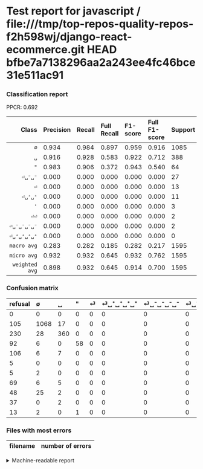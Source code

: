 # Test report for javascript / file:///tmp/top-repos-quality-repos-f2h598wj/django-react-ecommerce.git HEAD bfbe7a7138296aa2a243ee4fc46bce31e511ac91

### Classification report

PPCR: 0.692

| Class | Precision | Recall | Full Recall | F1-score | Full F1-score | Support | Full Support | PPCR |
|------:|:----------|:-------|:------------|:---------|:---------|:--------|:-------------|:-----|
| `∅` | 0.934| 0.984| 0.897| 0.959| 0.916| 1085| 1190| 0.912 |
| `␣` | 0.916| 0.928| 0.583| 0.922| 0.712| 388| 618| 0.628 |
| `"` | 0.983| 0.906| 0.372| 0.943| 0.540| 64| 156| 0.410 |
| `⏎␣⁻␣⁻` | 0.000| 0.000| 0.000| 0.000| 0.000| 27| 75| 0.360 |
| `⏎` | 0.000| 0.000| 0.000| 0.000| 0.000| 13| 119| 0.109 |
| `⏎␣⁺␣⁺` | 0.000| 0.000| 0.000| 0.000| 0.000| 11| 80| 0.138 |
| `'` | 0.000| 0.000| 0.000| 0.000| 0.000| 3| 16| 0.188 |
| `⏎⏎` | 0.000| 0.000| 0.000| 0.000| 0.000| 2| 39| 0.051 |
| `⏎␣⁻␣⁻␣⁻␣⁻` | 0.000| 0.000| 0.000| 0.000| 0.000| 2| 7| 0.286 |
| `⏎␣⁺␣⁺␣⁺␣⁺` | 0.000| 0.000| 0.000| 0.000| 0.000| 0| 5| 0.000 |
| `macro avg` | 0.283| 0.282| 0.185| 0.282| 0.217| 1595| 2305| 0.692 |
| `micro avg` | 0.932| 0.932| 0.645| 0.932| 0.762| 1595| 2305| 0.692 |
| `weighted avg` | 0.898| 0.932| 0.645| 0.914| 0.700| 1595| 2305| 0.692 |

### Confusion matrix

|refusal|  ∅| ␣| "| ⏎| ⏎␣⁺␣⁺␣⁺␣⁺| ⏎␣⁻␣⁻␣⁻␣⁻| ⏎␣⁺␣⁺| ⏎␣⁻␣⁻| ⏎⏎| '| 
|:---|:---|:---|:---|:---|:---|:---|:---|:---|:---|:---|
|0 |0 |0 |0 |0 |0 |0 |0 |0 |0 |0 |
|105 |1068 |17 |0 |0 |0 |0 |0 |0 |0 |0 |
|230 |28 |360 |0 |0 |0 |0 |0 |0 |0 |0 |
|92 |6 |0 |58 |0 |0 |0 |0 |0 |0 |0 |
|106 |6 |7 |0 |0 |0 |0 |0 |0 |0 |0 |
|5 |0 |0 |0 |0 |0 |0 |0 |0 |0 |0 |
|5 |2 |0 |0 |0 |0 |0 |0 |0 |0 |0 |
|69 |6 |5 |0 |0 |0 |0 |0 |0 |0 |0 |
|48 |25 |2 |0 |0 |0 |0 |0 |0 |0 |0 |
|37 |0 |2 |0 |0 |0 |0 |0 |0 |0 |0 |
|13 |2 |0 |1 |0 |0 |0 |0 |0 |0 |0 |

### Files with most errors

| filename | number of errors|
|:----:|:-----|

<details>
    <summary>Machine-readable report</summary>
```json
{
  "cl_report": {"\"": {"f1-score": 0.943089430894309, "precision": 0.9830508474576272, "recall": 0.90625, "support": 64}, "\u0027": {"f1-score": 0.0, "precision": 0.0, "recall": 0.0, "support": 3}, "macro avg": {"f1-score": 0.2823691798158117, "precision": 0.283346458390851, "recall": 0.2818416848781415, "support": 1595}, "micro avg": {"f1-score": 0.9316614420062695, "precision": 0.9316614420062695, "recall": 0.9316614420062695, "support": 1595}, "weighted avg": {"f1-score": 0.9142636191825952, "precision": 0.8978939660462367, "recall": 0.9316614420062695, "support": 1595}, "\u2205": {"f1-score": 0.9587073608617595, "precision": 0.9343832020997376, "recall": 0.9843317972350231, "support": 1085}, "\u23ce": {"f1-score": 0.0, "precision": 0.0, "recall": 0.0, "support": 13}, "\u23ce\u23ce": {"f1-score": 0.0, "precision": 0.0, "recall": 0.0, "support": 2}, "\u23ce\u2423\u207a\u2423\u207a": {"f1-score": 0.0, "precision": 0.0, "recall": 0.0, "support": 11}, "\u23ce\u2423\u207a\u2423\u207a\u2423\u207a\u2423\u207a": {"f1-score": 0.0, "precision": 0.0, "recall": 0.0, "support": 0}, "\u23ce\u2423\u207b\u2423\u207b": {"f1-score": 0.0, "precision": 0.0, "recall": 0.0, "support": 27}, "\u23ce\u2423\u207b\u2423\u207b\u2423\u207b\u2423\u207b": {"f1-score": 0.0, "precision": 0.0, "recall": 0.0, "support": 2}, "\u2423": {"f1-score": 0.9218950064020487, "precision": 0.916030534351145, "recall": 0.9278350515463918, "support": 388}},
  "cl_report_full": {"\"": {"f1-score": 0.5395348837209303, "precision": 0.9830508474576272, "recall": 0.3717948717948718, "support": 156}, "\u0027": {"f1-score": 0.0, "precision": 0.0, "recall": 0.0, "support": 16}, "macro avg": {"f1-score": 0.21672604214514157, "precision": 0.283346458390851, "recall": 0.18517981352361707, "support": 2305}, "micro avg": {"f1-score": 0.762051282051282, "precision": 0.9316614420062695, "recall": 0.6446854663774404, "support": 2305}, "weighted avg": {"f1-score": 0.7001309246484333, "precision": 0.7945244307727051, "recall": 0.6446854663774404, "support": 2305}, "\u2205": {"f1-score": 0.9155593656236605, "precision": 0.9343832020997376, "recall": 0.8974789915966387, "support": 1190}, "\u23ce": {"f1-score": 0.0, "precision": 0.0, "recall": 0.0, "support": 119}, "\u23ce\u23ce": {"f1-score": 0.0, "precision": 0.0, "recall": 0.0, "support": 39}, "\u23ce\u2423\u207a\u2423\u207a": {"f1-score": 0.0, "precision": 0.0, "recall": 0.0, "support": 80}, "\u23ce\u2423\u207a\u2423\u207a\u2423\u207a\u2423\u207a": {"f1-score": 0.0, "precision": 0.0, "recall": 0.0, "support": 5}, "\u23ce\u2423\u207b\u2423\u207b": {"f1-score": 0.0, "precision": 0.0, "recall": 0.0, "support": 75}, "\u23ce\u2423\u207b\u2423\u207b\u2423\u207b\u2423\u207b": {"f1-score": 0.0, "precision": 0.0, "recall": 0.0, "support": 7}, "\u2423": {"f1-score": 0.7121661721068249, "precision": 0.916030534351145, "recall": 0.5825242718446602, "support": 618}},
  "ppcr": 0.6919739696312365
}
```
</details>
